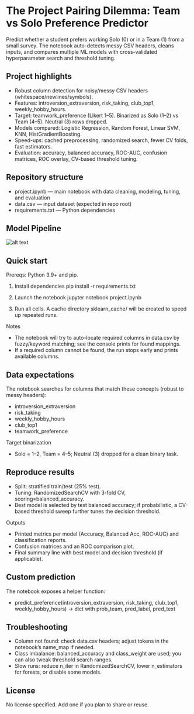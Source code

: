 # The Project Pairing Dilemma: Team vs Solo Preference Predictor

Predict whether a student prefers working Solo (0) or in a Team (1) from a small survey. The notebook auto-detects messy CSV headers, cleans inputs, and compares multiple ML models with cross-validated hyperparameter search and threshold tuning.

## Project highlights
- Robust column detection for noisy/messy CSV headers (whitespace/newlines/symbols).
- Features: introversion_extraversion, risk_taking, club_top1, weekly_hobby_hours.
- Target: teamwork_preference (Likert 1–5). Binarized as Solo (1–2) vs Team (4–5). Neutral (3) rows dropped.
- Models compared: Logistic Regression, Random Forest, Linear SVM, KNN, HistGradientBoosting.
- Speed-ups: cached preprocessing, randomized search, fewer CV folds, fast estimators.
- Evaluation: accuracy, balanced accuracy, ROC-AUC, confusion matrices, ROC overlay, CV-based threshold tuning.

## Repository structure
- project.ipynb — main notebook with data cleaning, modeling, tuning, and evaluation
- data.csv — input dataset (expected in repo root)
- requirements.txt — Python dependencies

## Model Pipeline

![alt text](project-1.jpg)

## Quick start
Prereqs: Python 3.9+ and pip.

1) Install dependencies
   pip install -r requirements.txt

2) Launch the notebook
   jupyter notebook project.ipynb

3) Run all cells. A cache directory sklearn_cache/ will be created to speed up repeated runs.

Notes
- The notebook will try to auto-locate required columns in data.csv by fuzzy/keyword matching; see the console prints for found mappings.
- If a required column cannot be found, the run stops early and prints available columns.

## Data expectations
The notebook searches for columns that match these concepts (robust to messy headers):
- introversion_extraversion
- risk_taking
- weekly_hobby_hours
- club_top1
- teamwork_preference

Target binarization
- Solo = 1–2, Team = 4–5; Neutral (3) dropped for a clean binary task.

## Reproduce results
- Split: stratified train/test (25% test).
- Tuning: RandomizedSearchCV with 3-fold CV, scoring=balanced_accuracy.
- Best model is selected by test balanced accuracy; if probabilistic, a CV-based threshold sweep further tunes the decision threshold.

Outputs
- Printed metrics per model (Accuracy, Balanced Acc, ROC-AUC) and classification reports.
- Confusion matrices and an ROC comparison plot.
- Final summary line with best model and decision threshold (if applicable).

## Custom prediction
The notebook exposes a helper function:
- predict_preference(introversion_extraversion, risk_taking, club_top1, weekly_hobby_hours) -> dict with prob_team, pred_label, pred_text

## Troubleshooting
- Column not found: check data.csv headers; adjust tokens in the notebook’s name_map if needed.
- Class imbalance: balanced_accuracy and class_weight are used; you can also tweak threshold search ranges.
- Slow runs: reduce n_iter in RandomizedSearchCV, lower n_estimators for forests, or disable some models.

## License
No license specified. Add one if you plan to share or reuse.

